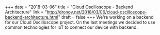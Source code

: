 +++
date = "2018-03-06"
title = "Cloud Oscilloscope - Backend Architecture"
link = "http://dronov.net/2018/03/06/cloud-oscilloscope-backend-architecture.html"
draft = false
+++
We're working on a backend for our Cloud Oscilloscope project. On the last meetings we decided to use common technologies for IoT to connect our device with backend.